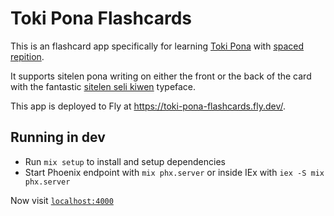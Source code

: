 # Toki Pona Flashcards

This is an flashcard app specifically for learning [Toki Pona](https://tokipona.org/) with [spaced repition](https://en.wikipedia.org/wiki/Spaced_repetition).

It supports sitelen pona writing on either the front or the back of the card with the fantastic [sitelen seli kiwen](https://www.kreativekorp.com/software/fonts/sitelenselikiwen/) typeface.

This app is deployed to Fly at https://toki-pona-flashcards.fly.dev/.

## Running in dev

- Run `mix setup` to install and setup dependencies
- Start Phoenix endpoint with `mix phx.server` or inside IEx with `iex -S mix phx.server`

Now visit [`localhost:4000`](http://localhost:4000)
